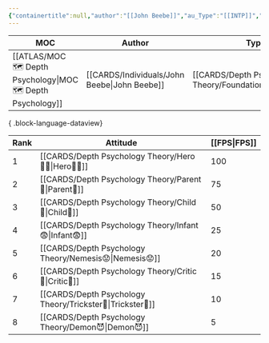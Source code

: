 ```yaml
---
{"containertitle":null,"author":"[[John Beebe]]","au_Type":"[[INTP]]","ch_Type":null,"cat":"irl","me_Cat":"watch 🎞️ / read 🔠","theme":null,"language":"en","moc":"[[MOC 🗺️ Depth Psychology]]","ref":"[[Energies and Patterns in Psychological Type]]","dg-publish":true,"permalink":"/cards/depth-psychology-theory/eight-function-model/","dgPassFrontmatter":true,"noteIcon":"1","created":"2023-04-23T10:55:01.771+02:00","updated":"2023-04-27T22:14:21.327+02:00"}
---
```


| MOC                                                             | Author                                          | Type                                                         | Reference                                                                                                        |
| --------------------------------------------------------------- | ----------------------------------------------- | ------------------------------------------------------------ | ---------------------------------------------------------------------------------------------------------------- |
| [[ATLAS/MOC 🗺️ Depth Psychology\|MOC 🗺️ Depth Psychology]] | [[CARDS/Individuals/John Beebe\|John Beebe]] | [[CARDS/Depth Psychology Theory/Foundational/INTP\|INTP]] | [[SOURCES/Contents/Energies and Patterns in Psychological Type\|Energies and Patterns in Psychological Type]] |

{ .block-language-dataview}

| Rank | Attitude       | [[FPS\|FPS]] |
| ---- | -------------- | --- |
| 1    | [[CARDS/Depth Psychology Theory/Hero🦸‍♂️\|Hero🦸‍♂️]]  | 100 |
| 2    | [[CARDS/Depth Psychology Theory/Parent🤨\|Parent🤨]]   | 75  |
| 3    | [[CARDS/Depth Psychology Theory/Child👼\|Child👼]]    | 50  |
| 4    | [[CARDS/Depth Psychology Theory/Infant😨\|Infant😨]] | 25  |
| 5    | [[CARDS/Depth Psychology Theory/Nemesis😟\|Nemesis😟]]               | 20    |
| 6    | [[CARDS/Depth Psychology Theory/Critic🤔\|Critic🤔]]               | 15    |
| 7    | [[CARDS/Depth Psychology Theory/Trickster🤡\|Trickster🤡]]               | 10    |
| 8     | [[CARDS/Depth Psychology Theory/Demon😈\|Demon😈]]               | 5    |
